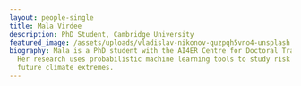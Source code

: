 ```yaml
---
layout: people-single
title: Mala Virdee
description: PhD Student, Cambridge University
featured_image: /assets/uploads/vladislav-nikonov-quzpqh5vno4-unsplash.jpg
biography: Mala is a PhD student with the AI4ER Centre for Doctoral Training.
  Her research uses probabilistic machine learning tools to study risk from
  future climate extremes.
---
```

